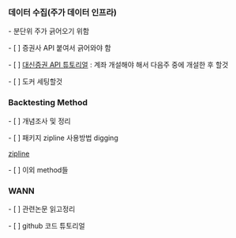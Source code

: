 

### 데이터 수집(주가 데이터 인프라)  

\- 분단위 주가 긁어오기 위함

\- [ ] 증권사 API 붙여서 긁어와야 함

\- [ ] [대신증권 API 튜토리얼](<https://wikidocs.net/2870>)  : 계좌 개설해야 해서 다음주 중에 개설한 후 할것 

\- [ ] 도커 세팅할것  



### Backtesting Method  

\- [ ] 개념조사 및 정리

\- [ ] 패키지 zipline 사용방법 digging

[	zipline](<https://wikidocs.net/2874>)   

\- [ ] 이외 method들  



### WANN

\- [ ] 관련논문 읽고정리

\- [ ] github 코드 튜토리얼    

